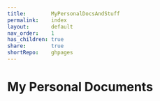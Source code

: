 ```yaml
---
title:        MyPersonalDocsAndStuff
permalink:    index
layout:       default
nav_order:    1
has_children: true
share:        true
shortRepo:    ghpages
---
```


# My Personal Documents